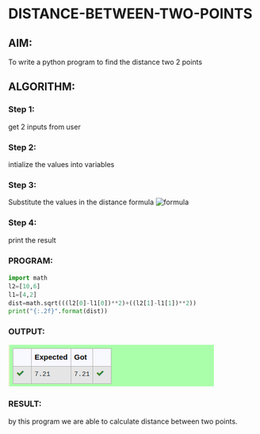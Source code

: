 # DISTANCE-BETWEEN-TWO-POINTS

## AIM:
To write a python program to find the distance two 2 points
## ALGORITHM:
### Step 1: 
get 2 inputs from user
### Step 2: 
intialize the values into variables
### Step 3: 
Substitute the values in the distance formula  ![formula](/formula.jpg)
### Step 4: 
print the result 
### PROGRAM:
  ```python
  import math
l2=[10,6]
l1=[4,2]
dist=math.sqrt(((l2[0]-l1[0])**2)+((l2[1]-l1[1])**2))
print("{:.2f}".format(dist))
```


### OUTPUT:
![output](123.png)

### RESULT:
by this program we are able to calculate distance between two points.

